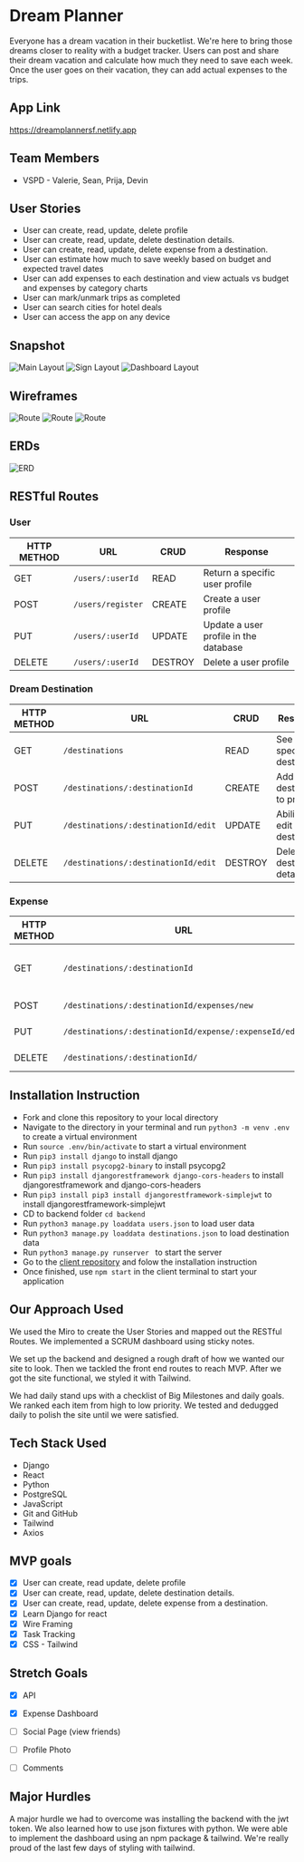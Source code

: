 # Dream Planner
Everyone has a dream vacation in their bucketlist.  We're here to bring those dreams closer to reality with a budget tracker.  Users can post and share their dream vacation and calculate how much they need to save each week.  Once the user goes on their vacation, they can add actual expenses to the trips.

## App Link
<a href="https://dreamplannersf.netlify.app" target="_blank">https://dreamplannersf.netlify.app</a>

## Team Members
- VSPD - Valerie, Sean, Prija, Devin

## User Stories
* User can create, read, update, delete profile
* User can create, read, update, delete destination details.
* User can create, read, update, delete expense from a destination.
* User can estimate how much to save weekly based on budget and expected travel dates
* User can add expenses to each destination and view actuals vs budget and expenses by category charts
* User can mark/unmark trips as completed
* User can search cities for hotel deals
* User can access the app on any device

## Snapshot 
![Main Layout](/img/dreammain.png)
![Sign Layout](/img/destinations.png)
![Dashboard Layout](/img/dashboard.png)

## Wireframes
![Route](/img/hierarchy1.png) 
![Route](/img/hierarchy2.png) 
![Route](/img/hierarchy3.png) 

## ERDs
![ERD](/img/erdlayout.png)

## RESTful Routes

### User
| HTTP METHOD | URL              | CRUD    | Response                              |
| ----------- | ---------------- | ------- | ------------------------------------- |
| GET | `/users/:userId` | READ | Return a specific user profile |
| POST | `/users/register` | CREATE | Create a user profile |
| PUT | `/users/:userId` | UPDATE | Update a user profile in the database |
| DELETE | `/users/:userId` | DESTROY | Delete a user profile |


### Dream Destination
| HTTP METHOD | URL              | CRUD    | Response                              |
| ----------- | ---------------- | ------- | ------------------------------------- |
| GET | `/destinations` | READ | See a specific destination |
| POST | `/destinations/:destinationId` | CREATE | Add destination to profile |
| PUT | `/destinations/:destinationId/edit` | UPDATE | Ability to edit destination |
| DELETE | `/destinations/:destinationId/edit` | DESTROY | Delete destination details |


### Expense
| HTTP METHOD | URL              | CRUD    | Response                              |
| ----------- | ---------------- | ------- | ------------------------------------- |
| GET | `/destinations/:destinationId` | READ | Return expenses for a destination |
| POST | `/destinations/:destinationId/expenses/new` | CREATE | Create an expense |
| PUT | `/destinations/:destinationId/expense/:expenseId/edit` | UPDATE | Update an expense | 
| DELETE | `/destinations/:destinationId/` | DESTROY | Delete an expense  |

## Installation Instruction
* Fork and clone this repository to your local directory
* Navigate to the directory in your terminal and run ` python3 -m venv .env ` to create a virtual environment
* Run ` source .env/bin/activate ` to start a virtual environment
* Run ` pip3 install django ` to install django
* Run ` pip3 install psycopg2-binary ` to install psycopg2
* Run ` pip3 install djangorestframework django-cors-headers ` to install djangorestframework and django-cors-headers 
* Run ` pip3 install pip3 install djangorestframework-simplejwt ` to install djangorestframework-simplejwt
* CD to backend folder ` cd backend ` 
* Run ` python3 manage.py loaddata users.json ` to load user data
* Run ` python3 manage.py loaddata destinations.json ` to load destination data
* Run ` python3 manage.py runserver  ` to start the server
* Go to the <a href="https://github.com/devin-lynch/dreamplanner-client" target="_blank">client repository</a> and folow the installation instruction
* Once finished, use `npm start` in the client terminal to start your application

## Our Approach Used
We used the Miro to create the User Stories and mapped out the RESTful Routes.  We implemented a SCRUM dashboard using sticky notes.  

We set up the backend and designed a rough draft of how we wanted our site to look.  Then we tackled the front end routes to reach MVP.  After we got the site functional, we styled it with Tailwind.

We had daily stand ups with a checklist of Big Milestones and daily goals.  We ranked each item from high to low priority.  We tested and dedugged daily to polish the site until we were satisfied. 

## Tech Stack Used
- Django
- React
- Python
- PostgreSQL
- JavaScript
- Git and GitHub
- Tailwind
- Axios

## MVP goals
- [X] User can create, read update, delete profile
- [X] User can create, read, update, delete destination details.
- [X] User can create, read, update, delete expense from a destination.
- [X] Learn Django for react
- [X] Wire Framing
- [X] Task Tracking
- [X] CSS - Tailwind 

## Stretch Goals
- [X] API 
- [X] Expense Dashboard
- [ ] Social Page (view friends)
- [ ] Profile Photo
- [ ] Comments


## Major Hurdles 
A major hurdle we had to overcome was installing the backend with the jwt token.  We also learned how to use json fixtures with python.  We were able to implement the dashboard using an npm package & tailwind.  We're really proud of the last few days of styling with tailwind.   
